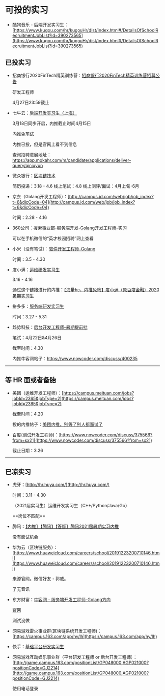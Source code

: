 # 可投的实习

- 酷狗音乐 - 后端开发实习生：[https://www.kugou.com/hr/kugouHr/dist/index.html#/DetailsOfSchoolRecruitmentJobList?Id=390273565](https://www.kugou.com/hr/kugouHr/dist/index.html#/DetailsOfSchoolRecruitmentJobList?Id=390273565)

## 已投实习

- 招商银行2020FinTech精英训练营：[招商银行2020FinTech精英训练营招募公告](https://www.nowcoder.com/discuss/402525?type=0&order=0&pos=4&page=1)

    研发工程师

    4月27日23:59截止

- 七牛云：[后端开发实习生（上海）](https://campus.qiniu.com/#/?_k=r8wlv8)

    3月18日同步开启，内推截止时间4月15日

    内推免笔试

    内推已投，但是官网上看不到信息

    查询招聘进展地址：https://app.mokahr.com/m/candidate/applications/deliver-query/qiniuyun

- 微众银行：[区块链技术](https://webank.cheng95.com/positions/intern)

    简历投递：3.18 - 4.6
    线上笔试：4.8
    线上测评/面试：4月上旬-6月

- 京东（Golang开发工程师）：[http://campus.jd.com/web/job/job_index?t=6&dicCode=04](http://campus.jd.com/web/job/job_index?t=6&dicCode=04)

    时间：2.28 - 4.16

- 360公司：[搜索事业部-服务端开发-Golang开发工程师-实习](http://chrcmp.chinahr.com/views/2020-qihu360spring/job_intern.html)

    可以在手机微信的“英才校园招聘”网上查看

- 小米（没有笔试）：[软件开发工程师-Golang](https://app.mokahr.com/campus_apply/xiaomi/22018#/job/4444a46f-fc79-47cd-9e05-39a086f8011e?_k=1xe4vj)

    时间：3.5 - 4.30

- 度小满：[运维研发实习生](https://app.mokahr.com/campus_apply/duxiaoman/1482?sourceToken=94740460403eb13b93f179a0e69a8587#/job/0711a659-1ec5-4821-b965-27309d032582?_k=m8hc0l)

    3.16 - 4.16

    通过这个链接进行的内推：[【海量hc，内推免筛】度小满（原百度金融）2020暑期实习生](https://www.nowcoder.com/discuss/387950?type=post&order=time&pos=&page=8)

- 拼多多：[服务端研发实习生](https://pinduoduo.zhiye.com/zpdetail/620364777)

    时间：3.27 - 5.31

- 趋势科技：[后台开发工程师-暑期提前批](https://trendmicro.zhiye.com/zpdetail/190256748?r=2&p=&c=3201&d=&k=)

    笔试：4月22日&4月26日

    截至时间：4.30

    内推牛客网帖子：https://www.nowcoder.com/discuss/400235

---

## 等 HR 面或者备胎

- 美团（运维开发工程师）：[https://campus.meituan.com/jobs?jobId=2365&jobType=2](https://campus.meituan.com/jobs?jobId=2365&jobType=2)

    截至时间：4.20

    投的内推帖子：[美团内推，别等了别人都面试了](https://www.nowcoder.com/discuss/385245)

- 百度(测试开发工程师)：[https://www.nowcoder.com/discuss/375566?from=sx21](https://www.nowcoder.com/discuss/375566?from=sx21)

    截止日期：3.26

---

## 已凉实习

- 虎牙：[http://hr.huya.com/](http://hr.huya.com/)

    时间：3.11 - 4.30

    （2021届实习生）运维开发实习生（C++/Python/Java/Go）

    ==岗位不匹配==

- 腾讯：[【内推】【腾讯】【答疑】腾讯2021届暑期实习内推](https://www.nowcoder.com/discuss/379143?from=sx21)

    没有面试机会

- 华为云（区块链服务）：[https://www.huaweicloud.com/careers/school/20191223200710146.html](https://www.huaweicloud.com/careers/school/20191223200710146.html)

    来源官网。微信好友 - 郭威。

    了无音讯

- 东方财富：[牛客网 - 服务端开发工程师-Golang方向](https://www.nowcoder.com/job/546?jobIds=20245)

    [官网](https://eastmoney.zhiye.com/zpdetail/350290661?p=1%5E6&PageIndex=1)

    测试没做

- 网易游戏雷火事业群(区块链系统开发工程师)：[https://campus.163.com/app/hy/lh](https://campus.163.com/app/hy/lh)

- 快手：[基础平台研发实习生](https://campus.kuaishou.cn/recruit/campus/e/#/campus/job-info/709)

- 网易游戏互动娱乐事业群（平台研发工程师 or 后台开发工程师）：[http://game.campus.163.com/positionList/GP048000,AGP021000?positionCode=GJ2214](http://game.campus.163.com/positionList/GP048000,AGP021000?positionCode=GJ2214)

    使用电话登录
